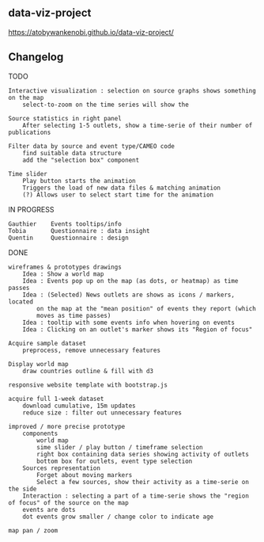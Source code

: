 ## data-viz-project

https://atobywankenobi.github.io/data-viz-project/

## Changelog

TODO 
		
	Interactive visualization : selection on source graphs shows something on the map
		select-to-zoom on the time series will show the 
	
	Source statistics in right panel
		After selecting 1-5 outlets, show a time-serie of their number of publications
		
	Filter data by source and event type/CAMEO code
		find suitable data structure
		add the "selection box" component
	
	Time slider
		Play button starts the animation
		Triggers the load of new data files & matching animation
		(?) Allows user to select start time for the animation
	

IN PROGRESS 

	Gauthier	Events tooltips/info
	Tobia		Questionnaire : data insight
	Quentin		Questionnaire : design

DONE 

	wireframes & prototypes drawings		
		Idea : Show a world map
		Idea : Events pop up on the map (as dots, or heatmap) as time passes
		Idea : (Selected) News outlets are shows as icons / markers, located 
			on the map at the "mean position" of events they report (which
			moves as time passes)
		Idea : tooltip with some events info when hovering on events
		Idea : Clicking on an outlet's marker shows its "Region of focus" 

	Acquire sample dataset 
		preprocess, remove unnecessary features
		
	Display world map
		draw countries outline & fill with d3
		
	responsive website template with bootstrap.js	
	
	acquire full 1-week dataset
		download cumulative, 15m updates
		reduce size : filter out unnecessary features
		
	improved / more precise prototype
		components 
			world map
		  	sime slider / play button / timeframe selection
		  	right box containing data series showing activity of outlets
		  	bottom box for outlets, event type selection
		Sources representation
			Forget about moving markers
			Select a few sources, show their activity as a time-serie on the side
		Interaction : selecting a part of a time-serie shows the "region of focus" of the source on the map
		events are dots		
		dot events grow smaller / change color to indicate age
	
	map pan / zoom
		
		
		


